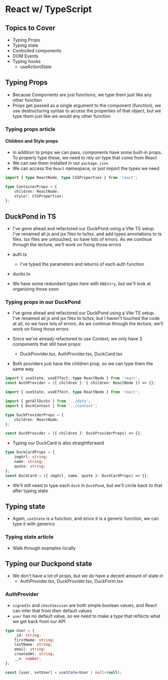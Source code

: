 # React w/ TypeScript

## Topics to Cover

- Typing Props
- Typing state
- Controlled components
- DOM Events
- Typing hooks
  - useActionState

## Typing Props

- Because Components are just functions, we type them just like any other function
- Props get passed as a single argument to the component (function), we use destructuring syntax to access the properties of that object, but we type them just like we would any other function

### Typing props article

#### Children and Style props

- In addition to props we can pass, components have some built-in props. To properly type these, we need to rely on type that come from React
- We can see them installed in our `package.json`
- We can access the `React` namespace, or just import the types we need

```ts
import { type ReactNode, type CSSProperties } from 'react';

type ContainerProps = {
	children: ReactNode;
	style?: CSSProperties;
};
```

## DuckPond in TS

- I've gone ahead and refactored our DuckPond using a Vite TS setup. I've renamed all js and jsx files to ts/tsx, and add types annotations to ts files. tsx files are untouched, so have lots of errors. As we continue through the lecture, we'll work on fixing those errors

- auth.ts
  - I've typed the parameters and returns of each auth function
- ducks.ts
- We have some redundant types here with `DBEntry`, but we'll look at organizing those soon

### Typing props in our DuckPond

- I've gone ahead and refactored our DuckPond using a Vite TS setup. I've renamed all js and jsx files to ts/tsx, but I haven't touched the code at all, so we have lots of errors. As we continue through the lecture, we'll work on fixing those errors

- Since we've already refactored to use Context, we only have 3 components that still have props:

  - DuckProvider.tsx, AuthProvider.tsx, DuckCard.tsx

- Both providers just have the children prop, so we can type them the same way

```ts
import { useState, useEffect, type ReactNode } from 'react';
const AuthProvider = ({ children }: { children: ReactNode }) => {};
```

```ts
import { useState, useEffect, type ReactNode } from 'react';

import { getAllDucks } from '../data';
import { DuckContext } from '../context';

type DuckProviderProps = {
	children: ReactNode;
};

const DuckProvider = ({ children }: DuckProviderProps) => {};
```

- Typing our DuckCard is also straightforward

```ts
type DuckCardProps = {
	imgUrl: string;
	name: string;
	quote: string;
};
const DuckCard = ({ imgUrl, name, quote }: DuckCardProps) => {};
```

- We'll still need to type each `duck` in `DuckPond`, but we'll circle back to that after typing state

## Typing state

- Again, `useState` is a function, and since it is a generic function, we can type it with generics

### Typing state article

- Walk through examples locally

## Typing our Duckpond state

- We don't have a lot of props, but we do have a decent amount of state in
  - AuthProvider.tsx, DuckProvider.tsx, DuckForm.tsx

### AuthProvider

- `signedIn` and `checkSession` are both simple boolean values, and React can infer that from their default values
- `user` has no default value, so we need to make a type that reflects what we get back from our API

```ts
type User = {
	_id: string;
	firstName: string;
	lastName: string;
	email: string;
	createdAt: string;
	__v: number;
};

const [user, setUser] = useState<User | null>(null);
```
